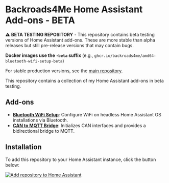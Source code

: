 # Backroads4Me Home Assistant Add-ons - BETA

⚠️ **BETA TESTING REPOSITORY** - This repository contains beta testing versions of Home Assistant add-ons. These are more stable than alpha releases but still pre-release versions that may contain bugs.

**Docker images use the `-beta` suffix** (e.g., `ghcr.io/backroads4me/amd64-bluetooth-wifi-setup-beta`)

For stable production versions, see the [main repository](https://github.com/Backroads4Me/ha-addons).

This repository contains a collection of my Home Assistant add-ons in beta testing.

## Add-ons

- **[Bluetooth WiFi Setup](./bluetooth-wifi-setup/README.md)**: Configure WiFi on headless Home Assistant OS installations via Bluetooth.
- **[CAN to MQTT Bridge](./can-mqtt-bridge/README.md)**: Initializes CAN interfaces and provides a bidirectional bridge to MQTT.

## Installation

To add this repository to your Home Assistant instance, click the button below:

[![Add repository to Home Assistant](https://my.home-assistant.io/badges/supervisor_add_addon_repository.svg)](https://my.home-assistant.io/redirect/supervisor_add_addon_repository/?repository_url=https%3A%2F%2Fgithub.com%2FBackroads4Me%2Fha-addons-beta)
